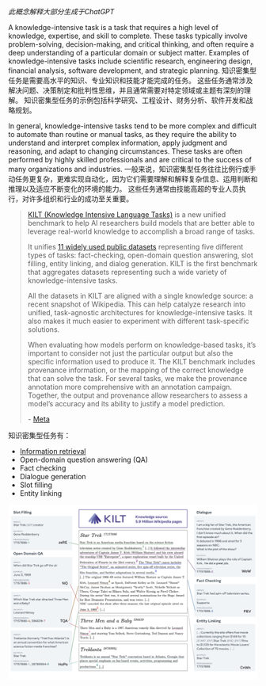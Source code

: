 *此概念解释大部分生成于ChatGPT*

A knowledge-intensive task is a task that requires a high level of knowledge, expertise, and skill to complete. These tasks typically involve problem-solving, decision-making, and critical thinking, and often require a deep understanding of a particular domain or subject matter. Examples of knowledge-intensive tasks include scientific research, engineering design, financial analysis, software development, and strategic planning.
知识密集型任务是需要高水平的知识、专业知识和技能才能完成的任务。 这些任务通常涉及解决问题、决策制定和批判性思维，并且通常需要对特定领域或主题有深刻的理解。 知识密集型任务的示例包括科学研究、工程设计、财务分析、软件开发和战略规划。

In general, knowledge-intensive tasks tend to be more complex and difficult to automate than routine or manual tasks, as they require the ability to understand and interpret complex information, apply judgment and reasoning, and adapt to changing circumstances. These tasks are often performed by highly skilled professionals and are critical to the success of many organizations and industries.
一般来说，知识密集型任务往往比例行或手动任务更复杂，更难实现自动化，因为它们需要理解和解释复杂信息、运用判断和推理以及适应不断变化的环境的能力。 这些任务通常由技能高超的专业人员执行，对许多组织和行业的成功至关重要。

> [KILT (Knowledge Intensive Language Tasks)](https://ai.facebook.com/tools/kilt) is a new unified benchmark to help AI researchers build models that are better able to leverage real-world knowledge to accomplish a broad range of tasks.
> 
> It unifies [11 widely used public datasets](https://evalai.cloudcv.org/web/challenges/challenge-page/689/phases?fbclid=IwAR0f7OsY-14YCUjbvnQ0jDWfpIr2O7Y5UCRg6opiDxAmNYO2eszk6SLwOjg) representing five different types of tasks: fact-checking, open-domain question answering, slot filling, entity linking, and dialog generation. KILT is the first benchmark that aggregates datasets representing such a wide variety of knowledge-intensive tasks.
> 
> All the datasets in KILT are aligned with a single knowledge source: a recent snapshot of Wikipedia. This can help catalyze research into unified, task-agnostic architectures for knowledge-intensive tasks. It also makes it much easier to experiment with different task-specific solutions.
> 
> When evaluating how models perform on knowledge-based tasks, it’s important to consider not just the particular output but also the specific information used to produce it. The KILT benchmark includes provenance information, or the mapping of the correct knowledge that can solve the task. For several tasks, we make the provenance annotation more comprehensive with an annotation campaign. Together, the output and provenance allow researchers to assess a model’s accuracy and its ability to justify a model prediction.
> 
> \- [Meta](https://ai.facebook.com/blog/introducing-kilt-a-new-unified-benchmark-for-knowledge-intensive-nlp-tasks/)


知识密集型任务有：
- [Information retrieval](5.%20Information%20science/Information%20retrieval/Information%20retrieval.md)
- Open-domain question answering (QA)
- Fact checking
- Dialogue generation
- Slot filling
- Entity linking

![Pasted image 20230629163356](Resources/4.%20Artificial%20intelligence/3.%20Applications/Knowledge-intensive%20tasks/Pasted%20image%2020230629163356.png)

